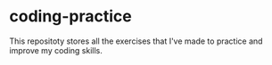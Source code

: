 # coding-practice
This repositoty stores all the exercises that I've made to practice and improve my coding skills. 

